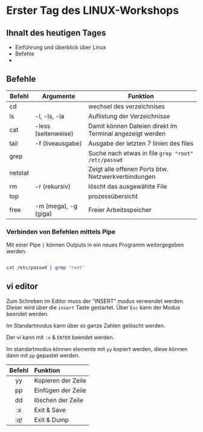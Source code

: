 # Erster Tag des LINUX-Workshops

## Ihnalt des heutigen Tages
- Einführung und überblick über Linux
- Befehle
-

## Befehle 
|Befehl |Argumente  |Funktion   |
|------ |--------   |-          |
|cd     |           | wechsel des verzeichnises|
|ls     | -l, -ls, -la           |Auflistung der Verzeichnisse|
|cat    |-less (seitenweise)|Damit können Dateien direkt im Terminal angezeigt werden           |
|tail   | -f (liveausgabe)           |Ausgabe der letzten 7 linien des files|
|grep   |       | Suche nach etwas in file `grep "root" /etc/passwd`         |
|netstat|    |      Zeigt alle offenen Ports btw. Netzwerkverbindungen|
|rm| -r (rekursiv)    |      löscht das ausgewählte File|
|top| |      prozessübersicht|
|free|-m (mega), -g (giga)|Freier Arbeitsspeicher|



### Verbinden von Befehlen mittels Pipe

Mit einer Pipe `|` können Outputs in ein neues Programm weitergegeben werden. 

```sh

cat /etc/passwd | grep "root"

```

## vi editor

Zum Schreben im Editor muss der "INSERT" modus verwendet werden. Dieser wird über die `insert` Taste gestartet. Über `Esc` kann der Modus beendet werden. 

Im Standartmodus kann über `dd` ganze Zahlen gelöscht werden.

Der vi kann mit `:x` & `ENTER` beendet werden. 

Im standartmodus können elemente mit `yy` kopiert werden, diese können dann mit `pp` gepastet werden. 



|Befehl     |Funktion           |
|:------:   |:-----             |
|yy         |Kopieren der Zeile |
|pp         |Einfügen der Zeile |
|dd         |löschen der Zeile  |
|:x         |Exit & Save        |
|:q!        |Exit & Dump        |
